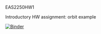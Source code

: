 EAS2250HW1

Introductory HW assignment: orbit example

[![Binder](https://mybinder.org/badge_logo.svg)](https://mybinder.org/v2/gh/rolohman/EAS2250HW1/main)


